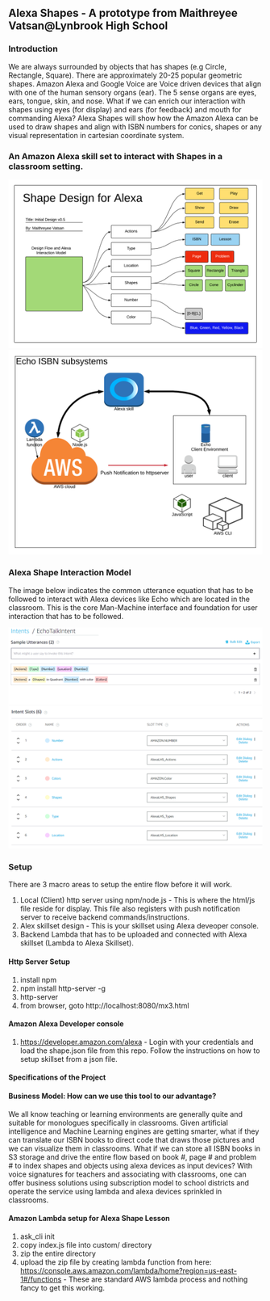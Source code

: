 ## Alexa Shapes - A prototype from Maithreyee Vatsan@Lynbrook High School

### Introduction 
We are always surrounded by objects that has shapes (e.g Circle, Rectangle, Square). There are approximately 20-25 popular geometric shapes. Amazon Alexa and Google Voice are Voice driven devices that align with one of the human sensory organs (ear). The 5 sense organs are eyes, ears, tongue, skin, and nose. What if we can enrich our interaction with shapes using eyes (for display) and ears (for feedback) and mouth for commanding Alexa? Alexa Shapes will show how the Amazon Alexa can be used to draw shapes and align with ISBN numbers for conics, shapes or any visual representation in cartesian coordinate system.

### An Amazon Alexa skill set to interact with Shapes in a classroom setting.

<img src="/images/ShapesLesson.png" alt="ShapeLesson"/>
<img src="/images/ArchitecturalDiagram.png" alt="Architecture"/>

### Alexa Shape Interaction Model
The image below indicates the common utterance equation that has to be followed to interact with Alexa devices like Echo which are located in the classroom. This is the core Man-Machine interface and foundation for user interaction that has to be followed.

<img src="/images/EchoTalkIntentSampleUtterances1.PNG" alt="Shape Interactive Model 1"/>
<img src="/images/EchoTalkIntentSampleUtterances2.PNG" alt="Shape Interactive Model 2"/>


### Setup 

There are 3 macro areas to setup the entire flow before it will work.

1. Local (Client) http server using npm/node.js - This is where the html/js file reside for display. This file also registers with push notification server to receive backend commands/instructions. 
2. Alex skillset design - This is your skillset using Alexa deveoper console.
3. Backend Lambda that has to be uploaded and connected with Alexa skillset (Lambda to Alexa Skillset).

#### Http Server Setup

1. install npm
2. npm install http-server -g
3. http-server 
4. from browser, goto http://localhost:8080/mx3.html

#### Amazon Alexa Developer console

1. https://developer.amazon.com/alexa - Login with your credentials and load the shape.json file from this repo. Follow the instructions on how to setup skillset from a json file.

#### Specifications of the Project 

#### Business Model: How can we use this tool to our advantage?
We all know teaching or learning environments are generally quite and suitable for monologues specifically in classrooms.
Given artificial intelligence and Machine Learning engines are getting smarter, what if they can translate our ISBN books to direct code that draws those pictures and we can visualize them in classrooms. What if we can store all ISBN books in S3 storage and drive the entire flow based on book #, page # and problem # to index shapes and objects using alexa devices as input devices? With voice signatures for teachers and associating with classrooms, one can offer business solutions using subscription model to school districts and operate the service using lambda and alexa devices sprinkled in classrooms.

#### Amazon Lambda setup for Alexa Shape Lesson

1. ask_cli init
2. copy index.js file into custom/ directory
3. zip the entire directory
4. upload the zip file by creating lambda function from here: https://console.aws.amazon.com/lambda/home?region=us-east-1#/functions - These are standard AWS lambda process and nothing fancy to get this working.


